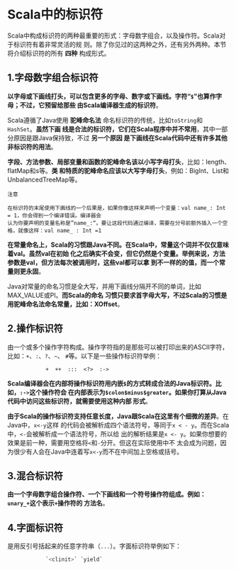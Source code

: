 Scala中的标识符
================================================================================
Scala中构成标识符的两种最重要的形式：字母数字组合，以及操作符。Scala对于标识符有着非常灵活的规
则。除了你见过的这两种之外，还有另外两种。本节将介绍标识符的所有 **四种** 构成形式。

## 1.字母数字组合标识符
**以字母或下画线打头，可以包含更多的字母、数字或下画线。字符“`$`”也算作字母；不过，它预留给那些
由Scala编译器生成的标识符**。

Scala遵循了Java使用 **驼峰命名法** 命名标识符的传统，比如`toString`和`HashSet`。**虽然下画
线是合法的标识符，它们在Scala程序中并不常用**，其中一部分原因是跟Java保持致，不过 **另一个原因
是下画线在Scala代码中还有许多其他非标识符的用法**。

**字段、方法参数、局部变量和函数的驼峰命名该以小写字母打头**，比如：length、flatMap和s等。**类
和特质的驼峰命名应该以大写字母打头**，例如：BigInt、List和UnbalancedTreeMap等。
```
注意

在标识符的末尾使用下画线的一个后果是，如果你像这样来声明一个变量：val name_: Int = 1，你会得到一个编译错误。编译器会
认为你要声明的变量名称是”name_:“。要让这段代码通过编译，需要在分号前额外插入一个空格，就像这样：val name_ : Int =1
```
**在常量命名上，Scala的习惯跟Java不同。在Scala中，常量这个词并不仅仅意味着val。虽然val在初始
化之后确实不会变，但它仍然是个变量。举例来说，方法参数是val，但方法每次被调用时，这些val都可以拿
到不一样的的值，而一个常量则更永固**。

Java对常量的命名习惯是全大写，并用下画线分隔开不同的单词，比如MAX_VALUE或PI。**而Scala的命名
习惯只要求首字母大写，不过Scala的习惯是用驼峰命名法命名常量，比如：XOffset**。

## 2.操作标识符
由一个或多个操作字符构成。操作字符指的是那些可以被打印出来的ASCII字符，比如：`+`、`:`、`?`、`~`、
`#`等。以下是一些操作标识符举例：
```
            +  ++  :::  <?>  :->
```
**Scala编译器会在内部将操作标识符用内嵌`$`的方式转成合法的Java标识符。比如，`:->`这个操作符会
在内部表示为`$colon$minus$greater`。如果你打算从Java代码中访问这些标识符，就需要使用这种内部
形式**。

**由于Scala的操作标识符支持任意长度，Java跟Scala在这里有个细微的差异**。在Java中，`x<-y`这样
的代码会被解析成四个语法符号，等同于`x < - y`。而在Scala中，`<-`会被解析成一个语法符号，所以给
出的解析结果是`x <- y`。如果你想要的效果是前一种，需要用空格将`<`和`-`分开。但这在实际使用中不
太会成为问题，因为很少有人会在Java中连着写`x<-y`而不在中间加上空格或括号。

## 3.混合标识符
**由一个字母数字组合操作符、一个下画线和一个符号操作符组成。例如：`unary_+`这个表示`+`操作符的
方法名**。

## 4.字面标识符
是用反引号括起来的任意字符串（`...`）。字面标识符举例如下：
```scala
            `<clinit>` `yield`
```



